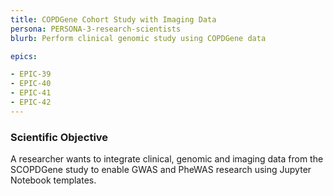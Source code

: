 ```yaml
---
title: COPDGene Cohort Study with Imaging Data
persona: PERSONA-3-research-scientists
blurb: Perform clinical genomic study using COPDGene data

epics:

- EPIC-39
- EPIC-40
- EPIC-41
- EPIC-42
---
```


### Scientific Objective

A researcher wants to integrate clinical, genomic and imaging data from the SCOPDGene study to enable GWAS and PheWAS research using Jupyter Notebook templates.
